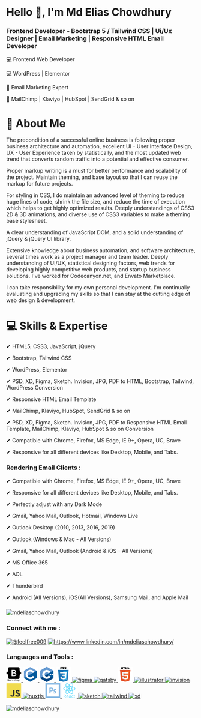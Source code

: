 <h1 align="left">Hello 👋, I'm Md Elias Chowdhury</h1>
<h3 align="left">Frontend Developer - Bootstrap 5 / Tailwind CSS | Ui/Ux Designer | Email Marketing | Responsive HTML Email Developer</h3>

<p align="left">💻 Frontend Web Developer</p>
<p align="left">💻 WordPress | Elementor</p>
<p align="left">📧 Email Marketing Expert</p>
<p align="left">📨 MailChimp | Klaviyo | HubSpot | SendGrid & so on</p>

<h1 align="left">🏡 About Me</h1>

The precondition of a successful online business is following proper business architecture and automation, excellent UI - User Interface Design, UX - User Experience taken by statistically, and the most updated web trend that converts random traffic into a potential and effective consumer.

Proper markup writing is a must for better performance and scalability of the project. Maintain theming, and base layout so that I can reuse the markup for future projects.

For styling in CSS, I do maintain an advanced level of theming to reduce huge lines of code, shrink the file size, and reduce the time of execution which helps to get highly optimized results.
Deeply understandings of CSS3 2D & 3D animations, and diverse use of CSS3 variables to make a theming base stylesheet.

A clear understanding of JavaScript DOM, and a solid understanding of jQuery & jQuery UI library.

Extensive knowledge about business automation, and software architecture, several times work as a project manager and team leader. Deeply understanding of UI/UX, statistical designing factors, web trends for developing highly competitive web products, and startup business solutions. I've worked for Codecanyon.net, and Envato Marketplace.

I can take responsibility for my own personal development. I'm continually evaluating and upgrading my skills so that I can stay at the cutting edge of web design & development.

<h1 align="left">💻 Skills & Expertise</h1>

<p align="left">✔ HTML5, CSS3, JavaScript, jQuery</p>
<p align="left">✔ Bootstrap, Tailwind CSS</p>
<p align="left">✔ WordPress, Elementor</p>
<p align="left">✔ PSD, XD, Figma, Sketch. Invision, JPG, PDF to HTML, Bootstrap, Tailwind, WordPress Conversion</p>
<p align="left">✔ Responsive HTML Email Template</p>
<p align="left">✔ MailChimp, Klaviyo, HubSpot, SendGrid & so on</p>
<p align="left">✔ PSD, XD, Figma, Sketch. Invision, JPG, PDF to Responsive HTML Email Template, MailChimp, Klaviyo, HubSpot & so on Conversion</p>
<p align="left">✔ Compatible with Chrome, Firefox, MS Edge, IE 9+, Opera, UC, Brave</p>
<p align="left">✔ Responsive for all different devices like Desktop, Mobile, and Tabs.</p>

<h3 align="left">Rendering Email Clients :</h3>

<p align="left">✔ Compatible with Chrome, Firefox, MS Edge, IE 9+, Opera, UC, Brave</p>
<p align="left">✔ Responsive for all different devices like Desktop, Mobile, and Tabs.</p>
<p align="left">✔ Perfectly adjust with any Dark Mode</p>
<p align="left">✔ Gmail, Yahoo Mail, Outlook, Hotmail, Windows Live</p>
<p align="left">✔ Outlook Desktop (2010, 2013, 2016, 2019)</p>
<p align="left">✔ Outlook (Windows & Mac - All Versions)</p>
<p align="left">✔ Gmail, Yahoo Mail, Outlook (Android & iOS - All Versions)</p>
<p align="left">✔ MS Office 365</p>
<p align="left">✔ AOL</p>
<p align="left">✔ Thunderbird</p>
<p align="left">✔ Android (All Versions), iOS(All Versions), Samsung Mail, and Apple Mail</p>

<h3 align="left"></h3>

<p align="left"> <img src="https://komarev.com/ghpvc/?username=mdeliaschowdhury&label=Profile%20views&color=0e75b6&style=flat" alt="mdeliaschowdhury" /> </p>

<h3 align="left">Connect with me :</h3>
<p align="left">
<a href="https://twitter.com/@feelfree009" target="blank"><img align="center" src="https://raw.githubusercontent.com/rahuldkjain/github-profile-readme-generator/master/src/images/icons/Social/twitter.svg" alt="@feelfree009" height="30" width="40" /></a>
<a href="https://linkedin.com/in/https://www.linkedin.com/in/mdeliaschowdhury/" target="blank"><img align="center" src="https://raw.githubusercontent.com/rahuldkjain/github-profile-readme-generator/master/src/images/icons/Social/linked-in-alt.svg" alt="https://www.linkedin.com/in/mdeliaschowdhury/" height="30" width="40" /></a>
</p>

<h3 align="left">Languages and Tools :</h3>
<p align="left"> <a href="https://getbootstrap.com" target="_blank" rel="noreferrer"> <img src="https://raw.githubusercontent.com/devicons/devicon/master/icons/bootstrap/bootstrap-plain-wordmark.svg" alt="bootstrap" width="40" height="40"/> </a> <a href="https://www.cprogramming.com/" target="_blank" rel="noreferrer"> <img src="https://raw.githubusercontent.com/devicons/devicon/master/icons/c/c-original.svg" alt="c" width="40" height="40"/> </a> <a href="https://www.w3schools.com/cpp/" target="_blank" rel="noreferrer"> <img src="https://raw.githubusercontent.com/devicons/devicon/master/icons/cplusplus/cplusplus-original.svg" alt="cplusplus" width="40" height="40"/> </a> <a href="https://www.w3schools.com/css/" target="_blank" rel="noreferrer"> <img src="https://raw.githubusercontent.com/devicons/devicon/master/icons/css3/css3-original-wordmark.svg" alt="css3" width="40" height="40"/> </a> <a href="https://www.figma.com/" target="_blank" rel="noreferrer"> <img src="https://www.vectorlogo.zone/logos/figma/figma-icon.svg" alt="figma" width="40" height="40"/> </a> <a href="https://www.gatsbyjs.com/" target="_blank" rel="noreferrer"> <img src="https://www.vectorlogo.zone/logos/gatsbyjs/gatsbyjs-icon.svg" alt="gatsby" width="40" height="40"/> </a> <a href="https://www.w3.org/html/" target="_blank" rel="noreferrer"> <img src="https://raw.githubusercontent.com/devicons/devicon/master/icons/html5/html5-original-wordmark.svg" alt="html5" width="40" height="40"/> </a> <a href="https://www.adobe.com/in/products/illustrator.html" target="_blank" rel="noreferrer"> <img src="https://www.vectorlogo.zone/logos/adobe_illustrator/adobe_illustrator-icon.svg" alt="illustrator" width="40" height="40"/> </a> <a href="https://www.invisionapp.com/" target="_blank" rel="noreferrer"> <img src="https://www.vectorlogo.zone/logos/invisionapp/invisionapp-icon.svg" alt="invision" width="40" height="40"/> </a> <a href="https://developer.mozilla.org/en-US/docs/Web/JavaScript" target="_blank" rel="noreferrer"> <img src="https://raw.githubusercontent.com/devicons/devicon/master/icons/javascript/javascript-original.svg" alt="javascript" width="40" height="40"/> </a> <a href="https://nuxtjs.org/" target="_blank" rel="noreferrer"> <img src="https://www.vectorlogo.zone/logos/nuxtjs/nuxtjs-icon.svg" alt="nuxtjs" width="40" height="40"/> </a> <a href="https://www.photoshop.com/en" target="_blank" rel="noreferrer"> <img src="https://raw.githubusercontent.com/devicons/devicon/master/icons/photoshop/photoshop-line.svg" alt="photoshop" width="40" height="40"/> </a> <a href="https://reactjs.org/" target="_blank" rel="noreferrer"> <img src="https://raw.githubusercontent.com/devicons/devicon/master/icons/react/react-original-wordmark.svg" alt="react" width="40" height="40"/> </a> <a href="https://www.sketch.com/" target="_blank" rel="noreferrer"> <img src="https://www.vectorlogo.zone/logos/sketchapp/sketchapp-icon.svg" alt="sketch" width="40" height="40"/> </a> <a href="https://tailwindcss.com/" target="_blank" rel="noreferrer"> <img src="https://www.vectorlogo.zone/logos/tailwindcss/tailwindcss-icon.svg" alt="tailwind" width="40" height="40"/> </a> <a href="https://www.adobe.com/products/xd.html" target="_blank" rel="noreferrer"> <img src="https://cdn.worldvectorlogo.com/logos/adobe-xd.svg" alt="xd" width="40" height="40"/> </a> </p>

<p><img align="center" src="https://github-readme-stats.vercel.app/api/top-langs?username=mdeliaschowdhury&show_icons=true&locale=en&layout=compact" alt="mdeliaschowdhury" /></p>
